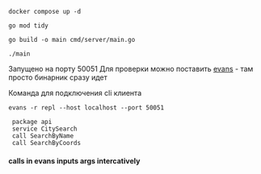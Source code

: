 ```
docker compose up -d
```


```
go mod tidy
```
```
go build -o main cmd/server/main.go 
```
```
./main
```

Запущено на порту 50051
Для проверки можно поставить [evans](https://github.com/ktr0731/evans/releases/tag/v0.10.11) - там просто бинарник сразу идет

Команда для подключения cli клиента
```
evans -r repl --host localhost --port 50051
```

```
 package api
 service CitySearch
 call SearchByName
 call SearchByCoords
```

#### calls in evans inputs args intercatively